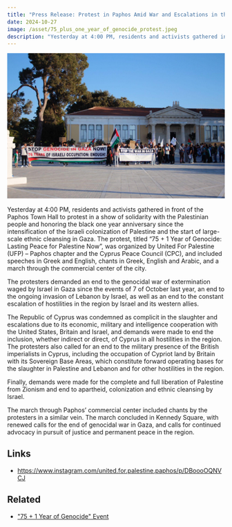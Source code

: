 ```yaml
---
title: "Press Release: Protest in Paphos Amid War and Escalations in the Region"
date: 2024-10-27
image: /asset/75_plus_one_year_of_genocide_protest.jpeg
description: "Yesterday at 4:00 PM, residents and activists gathered in front of the Paphos Town Hall to protest in a show of solidarity with the Palestinian people and honoring the black one year anniversary since the intensification of the Israeli colonization of Palestine and the start of large-scale ethnic cleansing in Gaza. The protest, titled “75 + 1 Year of Genocide: Lasting Peace for Palestine Now”, was organized by United For Palestine (UFP) – Paphos chapter and the Cyprus Peace Council (CPC), and included speeches in Greek and English, chants in Greek, English and Arabic, and a march through the commercial center of the city."
---
```


![Oct 26 Protest starting at the Paphos Town Hall](/asset/75_plus_one_year_of_genocide_protest.jpeg)

Yesterday at 4:00 PM, residents and activists gathered in front of the Paphos Town Hall to protest in a show of solidarity with the Palestinian people and honoring the black one year anniversary since the intensification of the Israeli colonization of Palestine and the start of large-scale ethnic cleansing in Gaza. The protest, titled “75 + 1 Year of Genocide: Lasting Peace for Palestine Now”, was organized by United For Palestine (UFP) – Paphos chapter and the Cyprus Peace Council (CPC), and included speeches in Greek and English, chants in Greek, English and Arabic, and a march through the commercial center of the city.

The protesters demanded an end to the genocidal war of extermination waged by Israel in Gaza since the events of 7 of October last year, an end to the ongoing invasion of Lebanon by Israel, as well as an end to the constant escalation of hostilities in the region by Israel and its western allies.

The Republic of Cyprus was condemned as complicit in the slaughter and escalations due to its economic, military and intelligence cooperation with the United States, Britain and Israel, and demands were made to end the inclusion, whether indirect or direct, of Cyprus in all hostilities in the region. The protesters also called for an end to the military presence of the British imperialists in Cyprus, including the occupation of Cypriot land by Britain with its Sovereign Base Areas, which constitute forward operating bases for the slaughter in Palestine and Lebanon and for other hostilities in the region.

Finally, demands were made for the complete and full liberation of Palestine from Zionism and end to apartheid, colonization and ethnic cleansing by Israel.

The march through Paphos’ commercial center included chants by the protesters in a similar vein. The march concluded in Kennedy Square, with renewed calls for the end of genocidal war in Gaza, and calls for continued advocacy in pursuit of justice and permanent peace in the region.

## Links

- https://www.instagram.com/united.for.palestine.paphos/p/DBoooOQNVCJ

## Related

- ["75 + 1 Year of Genocide" Event](/en/event/75_plus_1_year_of_genocide_paphos/)
